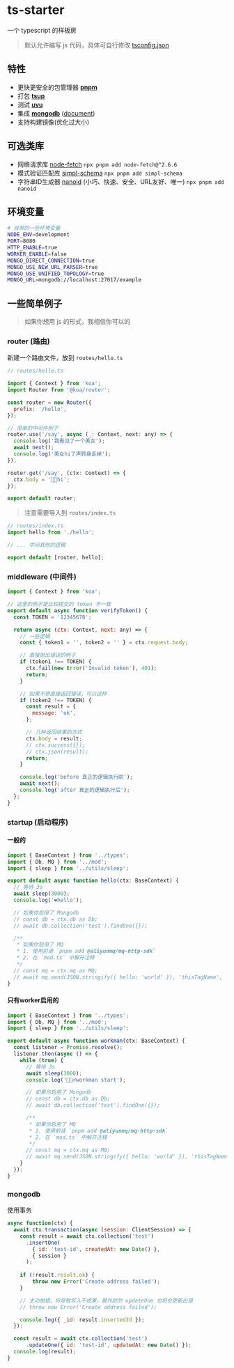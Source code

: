 # ts-starter

一个 typescript 的样板房

> 默认允许编写 js 代码，具体可自行修改 [tsconfig.json](./tsconfig.json)

## 特性

- 更快更安全的包管理器 **[pnpm](https://github.com/pnpm/pnpm)**
- 打包 **[tsup](https://github.com/egoist/tsup)**
- 测试 **[uvu](https://github.com/lukeed/uvu)**
- 集成 **[mongodb](https://github.com/mongodb/node-mongodb-native)** ([document](https://mongodb.github.io/node-mongodb-native/4.2/))
- 支持构建镜像(优化过大小)

## 可选类库

- 网络请求库 [node-fetch](https://github.com/node-fetch/node-fetch) `npx pnpm add node-fetch@^2.6.6`
- 模式验证匹配库 [simpl-schema](https://github.com/longshotlabs/simpl-schema) `npx pnpm add simpl-schema`
- 字符串ID生成器 [nanoid](https://github.com/ai/nanoid) (小巧、快速、安全、URL友好、唯一) `npx pnpm add nanoid`

## 环境变量

```bash
# 自带的一些环境变量
NODE_ENV=development
PORT=8080
HTTP_ENABLE=true
WORKER_ENABLE=false
MONGO_DIRECT_CONNECTION=true
MONGO_USE_NEW_URL_PARSER=true
MONGO_USE_UNIFIED_TOPOLOGY=true
MONGO_URL=mongodb://localhost:27017/example
```

## 一些简单例子

> 如果你想用 js 的形式，我相信你可以的

### router (路由)

新建一个路由文件，放到 `routes/hello.ts`

```js
// routes/hello.ts

import { Context } from 'koa';
import Router from '@koa/router';

const router = new Router({
  prefix: '/hello',
});

// 简单的中间件例子
router.use('/say', async (_: Context, next: any) => {
  console.log('我看见了一个美女');
  await next();
  console.log('美女hi了声转身走掉');
});

router.get('/say', (ctx: Context) => {
  ctx.body = '👩🏻hi';
});

export default router;
```

> 注意需要导入到 `routes/index.ts`

```js
// routes/index.ts
import hello from './hello';

// ... 中间其他的逻辑

export default [router, hello];
```

### middleware (中间件)

```js
import { Context } from 'koa';

// 这里的例子是比较提交的 token 不一致
export default async function verifyToken() {
  const TOKEN = '12345678';

  return async (ctx: Context, next: any) => {
    // 一些逻辑  
    const { token1 = '', token2 = '' } = ctx.request.body;

    // 直接抛出错误的例子
    if (token1 !== TOKEN) {
      ctx.fail(new Error('Invalid token'), 401);
      return;
    }

    // 如果不想直接返回错误，可以这样
    if (token2 !== TOKEN) {
      const result = {
        message: 'ok',
      };

      // 几种返回结果的方式
      ctx.body = result;
      // ctx.success({});
      // ctx.json(result);
      return;
    }

    console.log('before 真正的逻辑执行前');
    await next();
    console.log('after 真正的逻辑执行后');
  };
}
```

### startup (启动程序)

#### 一般的

```js
import { BaseContext } from '../types';
import { Db, MQ } from '../mod';
import { sleep } from '../utils/sleep';

export default async function hello(ctx: BaseContext) {
  // 等待 3s
  await sleep(3000);
  console.log('❤️hello');

  // 如果你启用了 Mongodb
  // const db = ctx.db as Db;
  // await db.collection('test').findOne({});

  /**
   * 如果你启用了 MQ
   * 1. 使用前请 `pnpm add @aliyunmq/mq-http-sdk`
   * 2. 在 `mod.ts` 中解开注释
   */
  // const mq = ctx.mq as MQ;
  // await mq.send(JSON.stringify({ hello: 'world' }), 'thisTagName', 'thisKey');
}
```

#### 只有worker启用的

```js
import { BaseContext } from '../types';
import { Db, MQ } from '../mod';
import { sleep } from '../utils/sleep';

export default async function workman(ctx: BaseContext) {
  const listener = Promise.resolve();
  listener.then(async () => {
    while (true) {
      // 等待 3s
      await sleep(3000);
      console.log('👷🏻‍♂️workman start');

      // 如果你启用了 Mongodb
      // const db = ctx.db as Db;
      // await db.collection('test').findOne({});

      /**
       * 如果你启用了 MQ
       * 1. 使用前请 `pnpm add @aliyunmq/mq-http-sdk`
       * 2. 在 `mod.ts` 中解开注释
       */
      // const mq = ctx.mq as MQ;
      // await mq.send(JSON.stringify({ hello: 'world' }), 'thisTagName', 'thisKey');
    }
  });
}
```

### mongodb

使用事务

```js
async function(ctx) {
  await ctx.transaction(async (session: ClientSession) => {
    const result = await ctx.collection('test')
      .insertOne(
        { id: 'test-id', createdAt: new Date() },
        { session }
      );
    
    if (!result.result.ok) {
        throw new Error('Create address failed');
    }

    // 主动抛错，将导致写入不成果，最外层的 updateOne 也将会更新出错
    // throw new Error('Create address failed');

    console.log({ _id: result.insertedId });
  });

  const result = await ctx.collection('test')
      .updateOne({ id: 'test-id', updatedAt: new Date() });
  console.log(result);
}
```
